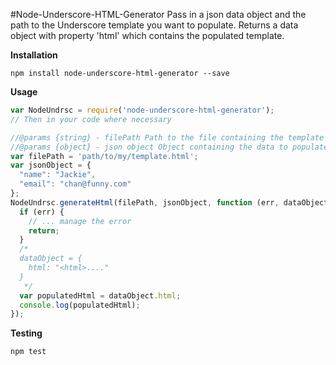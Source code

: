 #Node-Underscore-HTML-Generator
Pass in a json data object and the path to the Underscore template you want to populate. Returns a data object with
property 'html' which contains the populated template.

__Installation__

`npm install node-underscore-html-generator --save`

__Usage__

```javascript
var NodeUndrsc = require('node-underscore-html-generator');
// Then in your code where necessary

//@params {string} - filePath Path to the file containing the template
//@params {object} - json object Object containing the data to populate the template
var filePath = 'path/to/my/template.html';
var jsonObject = {
  "name": "Jackie",
  "email": "chan@funny.com"
};
NodeUndrsc.generateHtml(filePath, jsonObject, function (err, dataObject) {
  if (err) {
    // ... manage the error
    return;
  }
  /*
  dataObject = {
    html: "<html>...."
  }
   */
  var populatedHtml = dataObject.html;
  console.log(populatedHtml);
});

```

__Testing__

`npm test`